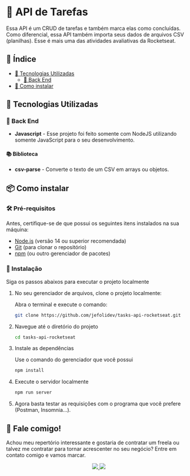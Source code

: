 # 📝 **API de Tarefas**

Essa API é um CRUD de tarefas e também marca elas como concluídas. Como diferencial, essa API também importa seus dados de arquivos CSV (planilhas). Esse é mais uma das atividades avaliativas da Rocketseat.

## 🔗 **Índice**

- [🚀 Tecnologias Utilizadas](#-tecnologias-utlizadas)
  - [💾 Back End](#-back-end)
- [🔨 Como instalar](#-como-instalar)

## 🚀 Tecnologias Utilizadas

### **💾 Back End**

- **Javascript** - Esse projeto foi feito somente com NodeJS utilizando somente JavaScript para o seu desenvolvimento.

#### 📚 Biblioteca

- **csv-parse** - Converte o texto de um CSV em arrays ou objetos.

## 📦 Como instalar

### 🛠️ Pré-requisitos

Antes, certifique-se de que possui os seguintes itens instalados na sua máquina:

- [Node.js](https://nodejs.org/) (versão 14 ou superior recomendada)
- [Git](https://git-scm.com/) (para clonar o repositório)
- [npm](https://www.npmjs.com/) (ou outro gerenciador de pacotes)

### 🚀 Instalação

Siga os passos abaixos para executar o projeto localmente

1. No seu gerenciador de arquivos, clone o projeto localmente:

   Abra o terminal e execute o comando:

   ```bash
   git clone https://github.com/jefolidev/tasks-api-rocketseat.git
   ```

2. Navegue até o diretório do projeto

   ```bash
   cd tasks-api-rocketseat
   ```

3. Instale as dependências

   Use o comando do gerenciador que você possui

   ```bash
   npm install
   ```

4. Execute o servidor localmente

   ```bash
   npm run server
   ```

5. Agora basta testar as requisições com o programa que você prefere (Postman, Insomnia...).

## 👥 Fale comigo!

Achou meu repertório interessante e gostaria de contratar um freela ou talvez me contratar para tornar acrescenter no seu negócio? Entre em contato comigo e vamos marcar.

<p align="center">
  <a href="https://www.linkedin.com/in/jeferson-franco-1349062b0/">
    <img src="https://skillicons.dev/icons?i=linkedin" />
  </a>
  <a href="https://github.com/jefolidev">
    <img src="https://skillicons.dev/icons?i=github" />
  </a>
</p>
